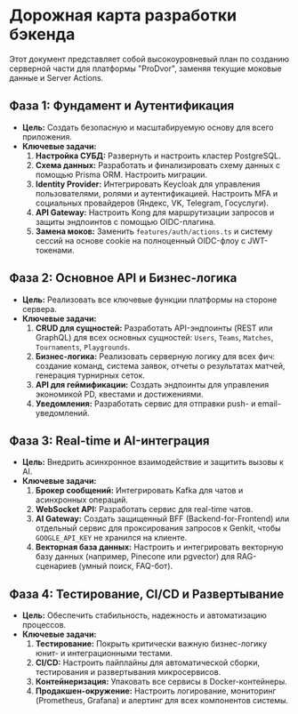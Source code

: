 # Дорожная карта разработки бэкенда

Этот документ представляет собой высокоуровневый план по созданию серверной части для платформы "ProDvor", заменяя текущие моковые данные и Server Actions.

## Фаза 1: Фундамент и Аутентификация

-   **Цель:** Создать безопасную и масштабируемую основу для всего приложения.
-   **Ключевые задачи:**
    1.  **Настройка СУБД:** Развернуть и настроить кластер PostgreSQL.
    2.  **Схема данных:** Разработать и финализировать схему данных с помощью Prisma ORM. Настроить миграции.
    3.  **Identity Provider:** Интегрировать Keycloak для управления пользователями, ролями и аутентификацией. Настроить MFA и социальных провайдеров (Яндекс, VK, Telegram, Госуслуги).
    4.  **API Gateway:** Настроить Kong для маршрутизации запросов и защиты эндпоинтов с помощью OIDC-плагина.
    5.  **Замена моков:** Заменить `features/auth/actions.ts` и систему сессий на основе cookie на полноценный OIDC-флоу с JWT-токенами.

## Фаза 2: Основное API и Бизнес-логика

-   **Цель:** Реализовать все ключевые функции платформы на стороне сервера.
-   **Ключевые задачи:**
    1.  **CRUD для сущностей:** Разработать API-эндпоинты (REST или GraphQL) для всех основных сущностей: `Users`, `Teams`, `Matches`, `Tournaments`, `Playgrounds`.
    2.  **Бизнес-логика:** Реализовать серверную логику для всех фич: создание команд, система заявок, отчеты о результатах матчей, генерация турнирных сеток.
    3.  **API для геймификации:** Создать эндпоинты для управления экономикой PD, квестами и достижениями.
    4.  **Уведомления:** Разработать сервис для отправки push- и email-уведомлений.

## Фаза 3: Real-time и AI-интеграция

-   **Цель:** Внедрить асинхронное взаимодействие и защитить вызовы к AI.
-   **Ключевые задачи:**
    1.  **Брокер сообщений:** Интегрировать Kafka для чатов и асинхронных операций.
    2.  **WebSocket API:** Разработать сервис для real-time чатов.
    3.  **AI Gateway:** Создать защищенный BFF (Backend-for-Frontend) или отдельный сервис для проксирования запросов к Genkit, чтобы `GOOGLE_API_KEY` не хранился на клиенте.
    4.  **Векторная база данных:** Настроить и интегрировать векторную базу данных (например, Pinecone или pgvector) для RAG-сценариев (умный поиск, FAQ-бот).

## Фаза 4: Тестирование, CI/CD и Развертывание

-   **Цель:** Обеспечить стабильность, надежность и автоматизацию процессов.
-   **Ключевые задачи:**
    1.  **Тестирование:** Покрыть критически важную бизнес-логику юнит- и интеграционными тестами.
    2.  **CI/CD:** Настроить пайплайны для автоматической сборки, тестирования и развертывания микросервисов.
    3.  **Контейнеризация:** Упаковать все сервисы в Docker-контейнеры.
    4.  **Продакшен-окружение:** Настроить логирование, мониторинг (Prometheus, Grafana) и алертинг для всех компонентов системы.

